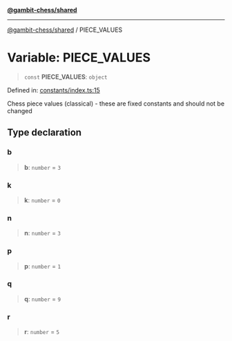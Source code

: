 [**@gambit-chess/shared**](../README.md)

***

[@gambit-chess/shared](../globals.md) / PIECE\_VALUES

# Variable: PIECE\_VALUES

> `const` **PIECE\_VALUES**: `object`

Defined in: [constants/index.ts:15](https://github.com/cango91/gambit-chess/blob/eb72863bad5303683d8e9d112378354ee1ab9ca6/shared/src/constants/index.ts#L15)

Chess piece values (classical) - these are fixed constants and should not be changed

## Type declaration

### b

> **b**: `number` = `3`

### k

> **k**: `number` = `0`

### n

> **n**: `number` = `3`

### p

> **p**: `number` = `1`

### q

> **q**: `number` = `9`

### r

> **r**: `number` = `5`
